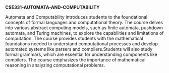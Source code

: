 **CSE331-AUTOMATA-AND-COMPUTABILITY**
<p>Automata and Computability introduces students to the foundational concepts of formal languages and computational theory. The course delves into various abstract computing models, such as finite automata, pushdown automata, and Turing machines, to explore the capabilities and limitations of computation. The course provides students with the mathematical foundations needed to understand computational processes and develop automated systems like parsers and compilers.Students will also study formal grammars, which are essential for understanding components like compilers. The course emphasizes the importance of mathematical reasoning in analyzing computational problems.</p>

